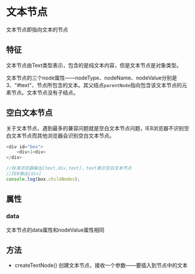 # 文本节点

文本节点即指向文本的节点

## 特征

文本节点由Text类型表示，包含的是纯文本内容，但是文本节点是对象类型。

文本节点的三个node属性——nodeType、nodeName、nodeValue分别是3、"#text"、节点所包含的文本。其父结点`parentNode`指向包含该文本节点的元素节点。文本节点没有子结点。

## 空白文本节点

关于文本节点，遇到最多的兼容问题就是空白文本节点问题，IE8浏览器不识别空白文本节点而其他浏览器会识别空白文本节点。

```js
<div id="box">
    <div>1<div>
</div>

//标准浏览器输出[text,div,text]，text表示空白文本节点
//IE8输出[div]
console.log(box.childNodes);
```

## 属性

### data

文本节点的data属性和nodeValue属性相同

## 方法

- createTextNode() 创建文本节点，接收一个参数——要插入到节点中的文本
